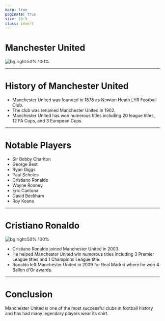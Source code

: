 ```yaml
---
marp: true
paginate: true
size: 16:9
class: invert
---
```


# Manchester United

![bg right:50% 100%](https://upload.wikimedia.org/wikipedia/en/thumb/7/7a/Manchester_United_FC_crest.svg/800px-Manchester_United_FC_crest.svg.png)

---

# History of Manchester United

- Manchester United was founded in 1878 as Newton Heath LYR Football Club.
- The club was renamed Manchester United in 1902.
- Manchester United has won numerous titles including 20 league titles, 12 FA Cups, and 3 European Cups.

---

# Notable Players

- Sir Bobby Charlton
- George Best
- Ryan Giggs
- Paul Scholes
- Cristiano Ronaldo
- Wayne Rooney
- Eric Cantona
- David Beckham
- Roy Keane

---

# Cristiano Ronaldo

![bg right:50% 100%](https://phantom-marca.unidadeditorial.es/d7b9cccaef20f33cffbdbd45279504b6/resize/1320/f/jpg/assets/multimedia/imagenes/2022/11/18/16687718785424.jpg)

- Cristiano Ronaldo joined Manchester United in 2003.
- He helped Manchester United win numerous titles including 3 Premier League titles and 1 Champions League title.
- Ronaldo left Manchester United in 2009 for Real Madrid where he won 4 Ballon d'Or awards.

---

# Conclusion

Manchester United is one of the most successful clubs in football history and has had many legendary players wear its shirt.
